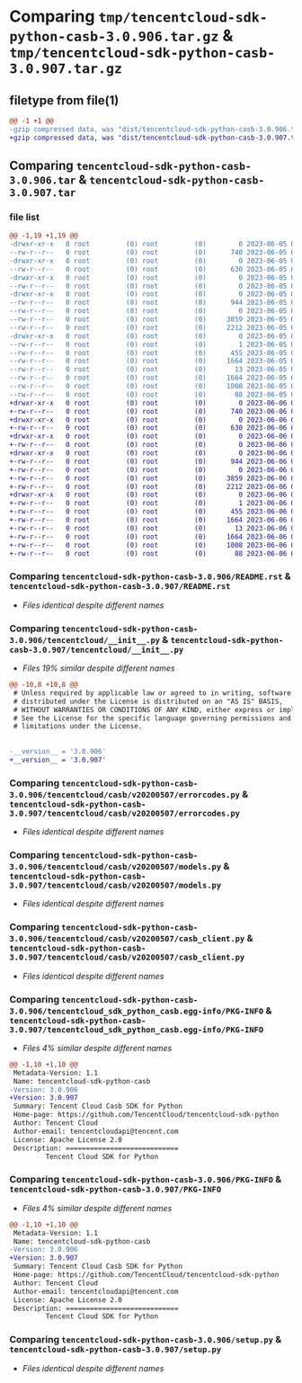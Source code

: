 # Comparing `tmp/tencentcloud-sdk-python-casb-3.0.906.tar.gz` & `tmp/tencentcloud-sdk-python-casb-3.0.907.tar.gz`

## filetype from file(1)

```diff
@@ -1 +1 @@
-gzip compressed data, was "dist/tencentcloud-sdk-python-casb-3.0.906.tar", last modified: Mon Jun  5 00:28:43 2023, max compression
+gzip compressed data, was "dist/tencentcloud-sdk-python-casb-3.0.907.tar", last modified: Tue Jun  6 02:20:37 2023, max compression
```

## Comparing `tencentcloud-sdk-python-casb-3.0.906.tar` & `tencentcloud-sdk-python-casb-3.0.907.tar`

### file list

```diff
@@ -1,19 +1,19 @@
-drwxr-xr-x   0 root         (0) root         (0)        0 2023-06-05 00:28:43.000000 tencentcloud-sdk-python-casb-3.0.906/
--rw-r--r--   0 root         (0) root         (0)      740 2023-06-05 00:28:43.000000 tencentcloud-sdk-python-casb-3.0.906/README.rst
-drwxr-xr-x   0 root         (0) root         (0)        0 2023-06-05 00:28:43.000000 tencentcloud-sdk-python-casb-3.0.906/tencentcloud/
--rw-r--r--   0 root         (0) root         (0)      630 2023-06-05 00:28:43.000000 tencentcloud-sdk-python-casb-3.0.906/tencentcloud/__init__.py
-drwxr-xr-x   0 root         (0) root         (0)        0 2023-06-05 00:28:43.000000 tencentcloud-sdk-python-casb-3.0.906/tencentcloud/casb/
--rw-r--r--   0 root         (0) root         (0)        0 2023-06-05 00:28:43.000000 tencentcloud-sdk-python-casb-3.0.906/tencentcloud/casb/__init__.py
-drwxr-xr-x   0 root         (0) root         (0)        0 2023-06-05 00:28:43.000000 tencentcloud-sdk-python-casb-3.0.906/tencentcloud/casb/v20200507/
--rw-r--r--   0 root         (0) root         (0)      944 2023-06-05 00:28:43.000000 tencentcloud-sdk-python-casb-3.0.906/tencentcloud/casb/v20200507/errorcodes.py
--rw-r--r--   0 root         (0) root         (0)        0 2023-06-05 00:28:43.000000 tencentcloud-sdk-python-casb-3.0.906/tencentcloud/casb/v20200507/__init__.py
--rw-r--r--   0 root         (0) root         (0)     3859 2023-06-05 00:28:43.000000 tencentcloud-sdk-python-casb-3.0.906/tencentcloud/casb/v20200507/models.py
--rw-r--r--   0 root         (0) root         (0)     2212 2023-06-05 00:28:43.000000 tencentcloud-sdk-python-casb-3.0.906/tencentcloud/casb/v20200507/casb_client.py
-drwxr-xr-x   0 root         (0) root         (0)        0 2023-06-05 00:28:43.000000 tencentcloud-sdk-python-casb-3.0.906/tencentcloud_sdk_python_casb.egg-info/
--rw-r--r--   0 root         (0) root         (0)        1 2023-06-05 00:28:43.000000 tencentcloud-sdk-python-casb-3.0.906/tencentcloud_sdk_python_casb.egg-info/dependency_links.txt
--rw-r--r--   0 root         (0) root         (0)      455 2023-06-05 00:28:43.000000 tencentcloud-sdk-python-casb-3.0.906/tencentcloud_sdk_python_casb.egg-info/SOURCES.txt
--rw-r--r--   0 root         (0) root         (0)     1664 2023-06-05 00:28:43.000000 tencentcloud-sdk-python-casb-3.0.906/tencentcloud_sdk_python_casb.egg-info/PKG-INFO
--rw-r--r--   0 root         (0) root         (0)       13 2023-06-05 00:28:43.000000 tencentcloud-sdk-python-casb-3.0.906/tencentcloud_sdk_python_casb.egg-info/top_level.txt
--rw-r--r--   0 root         (0) root         (0)     1664 2023-06-05 00:28:43.000000 tencentcloud-sdk-python-casb-3.0.906/PKG-INFO
--rw-r--r--   0 root         (0) root         (0)     1008 2023-06-05 00:28:43.000000 tencentcloud-sdk-python-casb-3.0.906/setup.py
--rw-r--r--   0 root         (0) root         (0)       88 2023-06-05 00:28:43.000000 tencentcloud-sdk-python-casb-3.0.906/setup.cfg
+drwxr-xr-x   0 root         (0) root         (0)        0 2023-06-06 02:20:37.000000 tencentcloud-sdk-python-casb-3.0.907/
+-rw-r--r--   0 root         (0) root         (0)      740 2023-06-06 02:20:37.000000 tencentcloud-sdk-python-casb-3.0.907/README.rst
+drwxr-xr-x   0 root         (0) root         (0)        0 2023-06-06 02:20:37.000000 tencentcloud-sdk-python-casb-3.0.907/tencentcloud/
+-rw-r--r--   0 root         (0) root         (0)      630 2023-06-06 02:20:37.000000 tencentcloud-sdk-python-casb-3.0.907/tencentcloud/__init__.py
+drwxr-xr-x   0 root         (0) root         (0)        0 2023-06-06 02:20:37.000000 tencentcloud-sdk-python-casb-3.0.907/tencentcloud/casb/
+-rw-r--r--   0 root         (0) root         (0)        0 2023-06-06 02:20:37.000000 tencentcloud-sdk-python-casb-3.0.907/tencentcloud/casb/__init__.py
+drwxr-xr-x   0 root         (0) root         (0)        0 2023-06-06 02:20:37.000000 tencentcloud-sdk-python-casb-3.0.907/tencentcloud/casb/v20200507/
+-rw-r--r--   0 root         (0) root         (0)      944 2023-06-06 02:20:37.000000 tencentcloud-sdk-python-casb-3.0.907/tencentcloud/casb/v20200507/errorcodes.py
+-rw-r--r--   0 root         (0) root         (0)        0 2023-06-06 02:20:37.000000 tencentcloud-sdk-python-casb-3.0.907/tencentcloud/casb/v20200507/__init__.py
+-rw-r--r--   0 root         (0) root         (0)     3859 2023-06-06 02:20:37.000000 tencentcloud-sdk-python-casb-3.0.907/tencentcloud/casb/v20200507/models.py
+-rw-r--r--   0 root         (0) root         (0)     2212 2023-06-06 02:20:37.000000 tencentcloud-sdk-python-casb-3.0.907/tencentcloud/casb/v20200507/casb_client.py
+drwxr-xr-x   0 root         (0) root         (0)        0 2023-06-06 02:20:37.000000 tencentcloud-sdk-python-casb-3.0.907/tencentcloud_sdk_python_casb.egg-info/
+-rw-r--r--   0 root         (0) root         (0)        1 2023-06-06 02:20:37.000000 tencentcloud-sdk-python-casb-3.0.907/tencentcloud_sdk_python_casb.egg-info/dependency_links.txt
+-rw-r--r--   0 root         (0) root         (0)      455 2023-06-06 02:20:37.000000 tencentcloud-sdk-python-casb-3.0.907/tencentcloud_sdk_python_casb.egg-info/SOURCES.txt
+-rw-r--r--   0 root         (0) root         (0)     1664 2023-06-06 02:20:37.000000 tencentcloud-sdk-python-casb-3.0.907/tencentcloud_sdk_python_casb.egg-info/PKG-INFO
+-rw-r--r--   0 root         (0) root         (0)       13 2023-06-06 02:20:37.000000 tencentcloud-sdk-python-casb-3.0.907/tencentcloud_sdk_python_casb.egg-info/top_level.txt
+-rw-r--r--   0 root         (0) root         (0)     1664 2023-06-06 02:20:37.000000 tencentcloud-sdk-python-casb-3.0.907/PKG-INFO
+-rw-r--r--   0 root         (0) root         (0)     1008 2023-06-06 02:20:37.000000 tencentcloud-sdk-python-casb-3.0.907/setup.py
+-rw-r--r--   0 root         (0) root         (0)       88 2023-06-06 02:20:37.000000 tencentcloud-sdk-python-casb-3.0.907/setup.cfg
```

### Comparing `tencentcloud-sdk-python-casb-3.0.906/README.rst` & `tencentcloud-sdk-python-casb-3.0.907/README.rst`

 * *Files identical despite different names*

### Comparing `tencentcloud-sdk-python-casb-3.0.906/tencentcloud/__init__.py` & `tencentcloud-sdk-python-casb-3.0.907/tencentcloud/__init__.py`

 * *Files 19% similar despite different names*

```diff
@@ -10,8 +10,8 @@
 # Unless required by applicable law or agreed to in writing, software
 # distributed under the License is distributed on an "AS IS" BASIS,
 # WITHOUT WARRANTIES OR CONDITIONS OF ANY KIND, either express or implied.
 # See the License for the specific language governing permissions and
 # limitations under the License.
 
 
-__version__ = '3.0.906'
+__version__ = '3.0.907'
```

### Comparing `tencentcloud-sdk-python-casb-3.0.906/tencentcloud/casb/v20200507/errorcodes.py` & `tencentcloud-sdk-python-casb-3.0.907/tencentcloud/casb/v20200507/errorcodes.py`

 * *Files identical despite different names*

### Comparing `tencentcloud-sdk-python-casb-3.0.906/tencentcloud/casb/v20200507/models.py` & `tencentcloud-sdk-python-casb-3.0.907/tencentcloud/casb/v20200507/models.py`

 * *Files identical despite different names*

### Comparing `tencentcloud-sdk-python-casb-3.0.906/tencentcloud/casb/v20200507/casb_client.py` & `tencentcloud-sdk-python-casb-3.0.907/tencentcloud/casb/v20200507/casb_client.py`

 * *Files identical despite different names*

### Comparing `tencentcloud-sdk-python-casb-3.0.906/tencentcloud_sdk_python_casb.egg-info/PKG-INFO` & `tencentcloud-sdk-python-casb-3.0.907/tencentcloud_sdk_python_casb.egg-info/PKG-INFO`

 * *Files 4% similar despite different names*

```diff
@@ -1,10 +1,10 @@
 Metadata-Version: 1.1
 Name: tencentcloud-sdk-python-casb
-Version: 3.0.906
+Version: 3.0.907
 Summary: Tencent Cloud Casb SDK for Python
 Home-page: https://github.com/TencentCloud/tencentcloud-sdk-python
 Author: Tencent Cloud
 Author-email: tencentcloudapi@tencent.com
 License: Apache License 2.0
 Description: ============================
         Tencent Cloud SDK for Python
```

### Comparing `tencentcloud-sdk-python-casb-3.0.906/PKG-INFO` & `tencentcloud-sdk-python-casb-3.0.907/PKG-INFO`

 * *Files 4% similar despite different names*

```diff
@@ -1,10 +1,10 @@
 Metadata-Version: 1.1
 Name: tencentcloud-sdk-python-casb
-Version: 3.0.906
+Version: 3.0.907
 Summary: Tencent Cloud Casb SDK for Python
 Home-page: https://github.com/TencentCloud/tencentcloud-sdk-python
 Author: Tencent Cloud
 Author-email: tencentcloudapi@tencent.com
 License: Apache License 2.0
 Description: ============================
         Tencent Cloud SDK for Python
```

### Comparing `tencentcloud-sdk-python-casb-3.0.906/setup.py` & `tencentcloud-sdk-python-casb-3.0.907/setup.py`

 * *Files identical despite different names*

